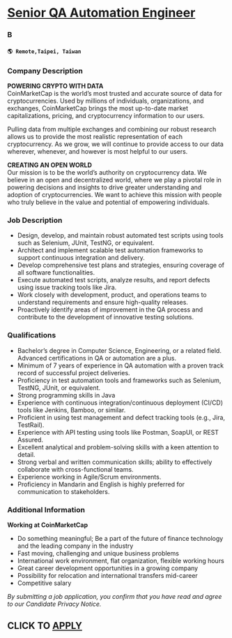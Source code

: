 # [Senior QA Automation Engineer](https://www.remotewlb.com/apply/senior-qa-automation-engineer-113543)  
### B  
#### `🌎 Remote,Taipei, Taiwan`  

### **Company Description**

 **POWERING CRYPTO WITH DATA**  
CoinMarketCap is the world’s most trusted and accurate source of data for cryptocurrencies. Used by millions of individuals, organizations, and exchanges, CoinMarketCap brings the most up-to-date market capitalizations, pricing, and cryptocurrency information to our users.

Pulling data from multiple exchanges and combining our robust research allows us to provide the most realistic representation of each cryptocurrency. As we grow, we will continue to provide access to our data wherever, whenever, and however is most helpful to our users.

 **CREATING AN OPEN WORLD**  
Our mission is to be the world’s authority on cryptocurrency data. We believe in an open and decentralized world, where we play a pivotal role in powering decisions and insights to drive greater understanding and adoption of cryptocurrencies. We want to achieve this mission with people who truly believe in the value and potential of empowering individuals.

###  **Job Description**

  * Design, develop, and maintain robust automated test scripts using tools such as Selenium, JUnit, TestNG, or equivalent.
  * Architect and implement scalable test automation frameworks to support continuous integration and delivery.
  * Develop comprehensive test plans and strategies, ensuring coverage of all software functionalities.
  * Execute automated test scripts, analyze results, and report defects using issue tracking tools like Jira.
  * Work closely with development, product, and operations teams to understand requirements and ensure high-quality releases.
  * Proactively identify areas of improvement in the QA process and contribute to the development of innovative testing solutions.

###  **Qualifications**

  * Bachelor’s degree in Computer Science, Engineering, or a related field. Advanced certifications in QA or automation are a plus.
  * Minimum of 7 years of experience in QA automation with a proven track record of successful project deliveries.
  * Proficiency in test automation tools and frameworks such as Selenium, TestNG, JUnit, or equivalent.
  * Strong programming skills in Java
  * Experience with continuous integration/continuous deployment (CI/CD) tools like Jenkins, Bamboo, or similar.
  * Proficient in using test management and defect tracking tools (e.g., Jira, TestRail).
  * Experience with API testing using tools like Postman, SoapUI, or REST Assured.
  * Excellent analytical and problem-solving skills with a keen attention to detail.
  * Strong verbal and written communication skills; ability to effectively collaborate with cross-functional teams.
  * Experience working in Agile/Scrum environments.
  * Proficiency in Mandarin and English is highly preferred for communication to stakeholders. 

### **Additional Information**

 **Working at CoinMarketCap**

  * Do something meaningful; Be a part of the future of finance technology and the leading company in the industry
  * Fast moving, challenging and unique business problems
  * International work environment, flat organization, flexible working hours
  * Great career development opportunities in a growing company
  * Possibility for relocation and international transfers mid-career
  * Competitive salary

 _By submitting a job application, you confirm that you have read and agree to our Candidate Privacy Notice._

  
## CLICK TO [APPLY](https://www.remotewlb.com/apply/senior-qa-automation-engineer-113543)

